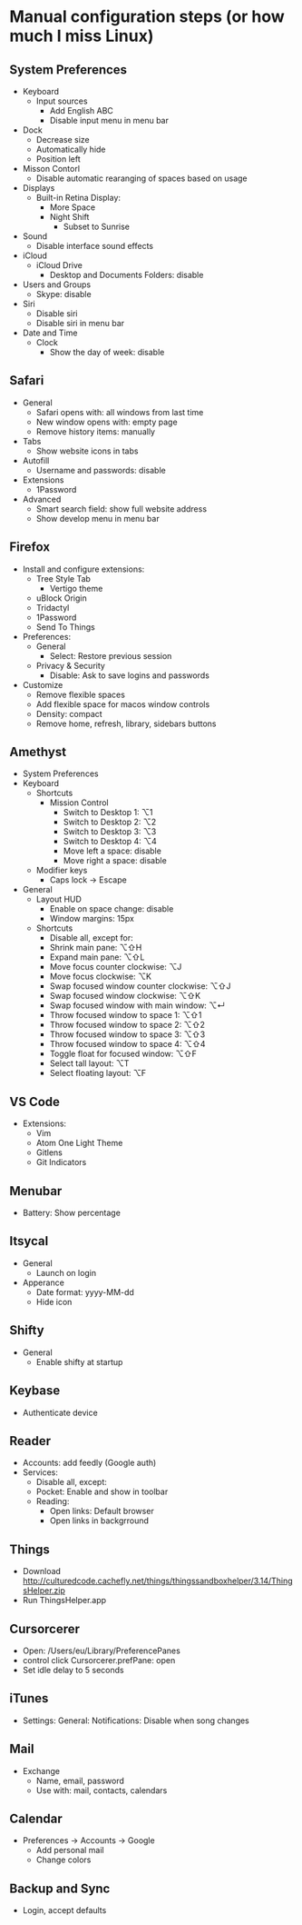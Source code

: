 Manual configuration steps (or how much I miss Linux)
=====================================================

System Preferences
------------------

- Keyboard
  - Input sources
    - Add English ABC
    - Disable input menu in menu bar
- Dock
  - Decrease size
  - Automatically hide
  - Position left
- Misson Contorl
  - Disable automatic rearanging of spaces based on usage
- Displays
  - Built-in Retina Display:
    - More Space
    - Night Shift
      - Subset to Sunrise
- Sound
  - Disable interface sound effects
- iCloud
  - iCloud Drive
    - Desktop and Documents Folders: disable
- Users and Groups
  - Skype: disable
- Siri
  - Disable siri
  - Disable siri in menu bar
- Date and Time
  - Clock
    - Show the day of week: disable

Safari
------

- General
  - Safari opens with: all windows from last time
  - New window opens with: empty page
  - Remove history items: manually
- Tabs
  - Show website icons in tabs
- Autofill
  - Username and passwords: disable
- Extensions
  - 1Password
- Advanced
  - Smart search field: show full website address
  - Show develop menu in menu bar

Firefox
-------

- Install and configure extensions:
  - Tree Style Tab
    - Vertigo theme
  - uBlock Origin
  - Tridactyl
  - 1Password
  - Send To Things
- Preferences:
  - General
    - Select: Restore previous session
  - Privacy & Security
    - Disable: Ask to save logins and passwords
- Customize
  - Remove flexible spaces
  - Add flexible space for macos window controls
  - Density: compact
  - Remove home, refresh, library, sidebars buttons

Amethyst
--------

- System Preferences
 - Keyboard
   - Shortcuts
     - Mission Control
       - Switch to Desktop 1: ⌥1
       - Switch to Desktop 2: ⌥2
       - Switch to Desktop 3: ⌥3
       - Switch to Desktop 4: ⌥4
       - Move left a space: disable
       - Move right a space: disable
    - Modifier keys
      - Caps lock -> Escape
- General
  - Layout HUD
    - Enable on space change: disable
    - Window margins: 15px
  - Shortcuts
    - Disable all, except for:
    - Shrink main pane: ⌥⇧H
    - Expand main pane: ⌥⇧L
    - Move focus counter clockwise: ⌥J
    - Move focus clockwise: ⌥K
    - Swap focused window counter clockwise: ⌥⇧J
    - Swap focused window clockwise: ⌥⇧K
    - Swap focused window with main window: ⌥↵
    - Throw focused window to space 1: ⌥⇧1
    - Throw focused window to space 2: ⌥⇧2
    - Throw focused window to space 3: ⌥⇧3
    - Throw focused window to space 4: ⌥⇧4
    - Toggle float for focused window: ⌥⇧F
    - Select tall layout: ⌥T
    - Select floating layout: ⌥F

VS Code
-------

- Extensions:
  - Vim
  - Atom One Light Theme
  - Gitlens
  - Git Indicators

Menubar
-------

- Battery: Show percentage

Itsycal
-------

- General
  - Launch on login
- Apperance
  - Date format: yyyy-MM-dd
  - Hide icon

Shifty
------

- General
  - Enable shifty at startup

Keybase
-------

- Authenticate device

Reader
------

- Accounts: add feedly (Google auth)
- Services:
  - Disable all, except:
  - Pocket: Enable and show in toolbar
  - Reading:
    - Open links: Default browser
    - Open links in backgrround

Things
------

- Download http://culturedcode.cachefly.net/things/thingssandboxhelper/3.14/ThingsHelper.zip
- Run ThingsHelper.app

Cursorcerer
-----------

- Open: /Users/eu/Library/PreferencePanes
- control click Cursorcerer.prefPane: open
- Set idle delay to 5 seconds

iTunes
------

- Settings: General: Notifications: Disable when song changes

Mail
----

- Exchange
  - Name, email, password
  - Use with: mail, contacts, calendars

Calendar
--------

- Preferences -> Accounts -> Google
  - Add personal mail
  - Change colors

Backup and Sync
---------------

- Login, accept defaults
